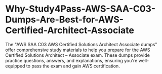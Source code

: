 # Why-Study4Pass-AWS-SAA-C03-Dumps-Are-Best-for-AWS-Certified-Architect-Associate
The "AWS SAA C03 AWS Certified Solutions Architect Associate dumps" offer comprehensive study materials to help you prepare for the AWS Certified Solutions Architect – Associate exam. These dumps provide practice questions, answers, and explanations, ensuring you're well-equipped to pass the exam and gain AWS certification.
